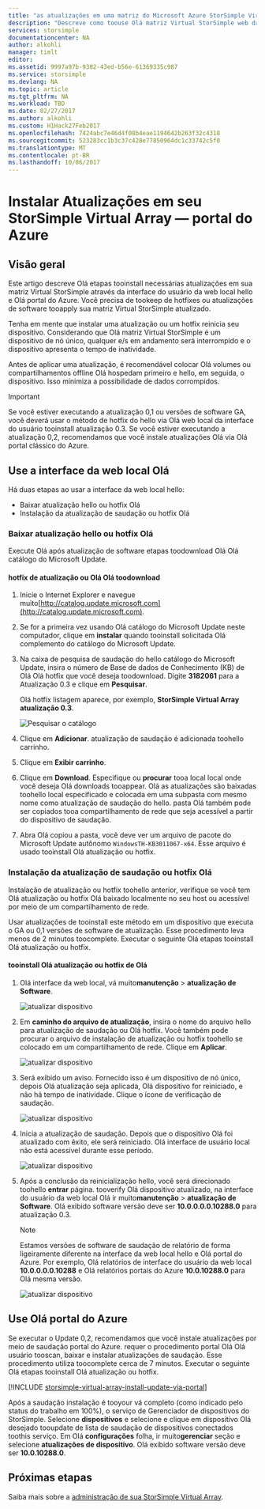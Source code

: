 ```yaml
---
title: "as atualizações em uma matriz do Microsoft Azure StorSimple Virtual aaaInstall | Microsoft Docs"
description: "Descreve como toouse Olá matriz Virtual StorSimple web da interface do usuário tooapply atualizações usando o método de portal e o hotfix hello"
services: storsimple
documentationcenter: NA
author: alkohli
manager: timlt
editor: 
ms.assetid: 9997a97b-9382-43ed-b56e-61369335c987
ms.service: storsimple
ms.devlang: NA
ms.topic: article
ms.tgt_pltfrm: NA
ms.workload: TBD
ms.date: 02/27/2017
ms.author: alkohli
ms.custom: H1Hack27Feb2017
ms.openlocfilehash: 7424abc7e46d4f08b4eae1194642b263f32c4318
ms.sourcegitcommit: 523283cc1b3c37c428e77850964dc1c33742c5f0
ms.translationtype: MT
ms.contentlocale: pt-BR
ms.lasthandoff: 10/06/2017
---
```

# <a name="install-updates-on-your-storsimple-virtual-array---azure-portal"></a>Instalar Atualizações em seu StorSimple Virtual Array — portal do Azure

## <a name="overview"></a>Visão geral

Este artigo descreve Olá etapas tooinstall necessárias atualizações em sua matriz Virtual StorSimple através da interface do usuário da web local hello e Olá portal do Azure. Você precisa de tookeep de hotfixes ou atualizações de software tooapply sua matriz Virtual StorSimple atualizado. 

Tenha em mente que instalar uma atualização ou um hotfix reinicia seu dispositivo. Considerando que Olá matriz Virtual StorSimple é um dispositivo de nó único, qualquer e/s em andamento será interrompido e o dispositivo apresenta o tempo de inatividade. 

Antes de aplicar uma atualização, é recomendável colocar Olá volumes ou compartilhamentos offline Olá hospedam primeiro e hello, em seguida, o dispositivo. Isso minimiza a possibilidade de dados corrompidos.

> [!IMPORTANT]
> Se você estiver executando a atualização 0,1 ou versões de software GA, você deverá usar o método de hotfix do hello via Olá web local da interface do usuário tooinstall atualização 0.3. Se você estiver executando a atualização 0,2, recomendamos que você instale atualizações Olá via Olá portal clássico do Azure.
 

## <a name="use-hello-local-web-ui"></a>Use a interface da web local Olá

Há duas etapas ao usar a interface da web local hello:

* Baixar atualização hello ou hotfix Olá
* Instalação da atualização de saudação ou hotfix Olá

### <a name="download-hello-update-or-hello-hotfix"></a>Baixar atualização hello ou hotfix Olá

Execute Olá após atualização de software etapas toodownload Olá Olá catálogo do Microsoft Update.

#### <a name="toodownload-hello-update-or-hello-hotfix"></a>hotfix de atualização ou Olá Olá toodownload

1. Inicie o Internet Explorer e navegue muito[http://catalog.update.microsoft.com](http://catalog.update.microsoft.com).

2. Se for a primeira vez usando Olá catálogo do Microsoft Update neste computador, clique em **instalar** quando tooinstall solicitada Olá complemento do catálogo do Microsoft Update.

3. Na caixa de pesquisa de saudação do hello catálogo do Microsoft Update, insira o número de Base de dados de Conhecimento (KB) de Olá Olá hotfix que você deseja toodownload. Digite **3182061** para a Atualização 0.3 e clique em **Pesquisar**.
   
    Olá hotfix listagem aparece, por exemplo, **StorSimple Virtual Array atualização 0.3**.
   
    ![Pesquisar o catálogo](./media/storsimple-virtual-array-install-update/download1.png)

4. Clique em **Adicionar**. atualização de saudação é adicionada toohello carrinho.

5. Clique em **Exibir carrinho**.

6. Clique em **Download**. Especifique ou **procurar** tooa local local onde você deseja Olá downloads tooappear. Olá as atualizações são baixadas toohello local especificado e colocada em uma subpasta com mesmo nome como atualização de saudação do hello. pasta Olá também pode ser copiados tooa compartilhamento de rede que seja acessível a partir do dispositivo de saudação.

7. Abra Olá copiou a pasta, você deve ver um arquivo de pacote do Microsoft Update autônomo `WindowsTH-KB3011067-x64`. Esse arquivo é usado tooinstall Olá atualização ou hotfix.

### <a name="install-hello-update-or-hello-hotfix"></a>Instalação da atualização de saudação ou hotfix Olá

Instalação de atualização ou hotfix toohello anterior, verifique se você tem Olá atualização ou hotfix Olá baixado localmente no seu host ou acessível por meio de um compartilhamento de rede. 

Usar atualizações de tooinstall este método em um dispositivo que executa o GA ou 0,1 versões de software de atualização. Esse procedimento leva menos de 2 minutos toocomplete. Executar o seguinte Olá etapas tooinstall Olá atualização ou hotfix.

#### <a name="tooinstall-hello-update-or-hello-hotfix"></a>tooinstall Olá atualização ou hotfix de Olá

1. Olá interface da web local, vá muito**manutenção** > **atualização de Software**.
   
    ![atualizar dispositivo](./media/storsimple-virtual-array-install-update/update1m.png)

2. Em **caminho do arquivo de atualização**, insira o nome do arquivo hello para atualização de saudação ou Olá hotfix. Você também pode procurar o arquivo de instalação de atualização ou hotfix toohello se colocado em um compartilhamento de rede. Clique em **Aplicar**.
   
    ![atualizar dispositivo](./media/storsimple-virtual-array-install-update/update2m.png)

3. Será exibido um aviso. Fornecido isso é um dispositivo de nó único, depois Olá atualização seja aplicada, Olá dispositivo for reiniciado, e não há tempo de inatividade. Clique o ícone de verificação de saudação.
   
   ![atualizar dispositivo](./media/storsimple-virtual-array-install-update/update3m.png)

4. Inicia a atualização de saudação. Depois que o dispositivo Olá foi atualizado com êxito, ele será reiniciado. Olá interface de usuário local não está acessível durante esse período.
   
    ![atualizar dispositivo](./media/storsimple-virtual-array-install-update/update5m.png)

5. Após a conclusão da reinicialização hello, você será direcionado toohello **entrar** página. tooverify Olá dispositivo atualizado, na interface do usuário da web local Olá ir muito**manutenção** > **atualização de Software**. Olá exibido software versão deve ser **10.0.0.0.0.10288.0** para atualização 0.3.
   
   > [!NOTE]
   > Estamos versões de software de saudação de relatório de forma ligeiramente diferente na interface da web local hello e Olá portal do Azure. Por exemplo, Olá relatórios de interface do usuário da web local **10.0.0.0.0.10288** e Olá relatórios portais do Azure **10.0.10288.0** para Olá mesma versão.
   
    ![atualizar dispositivo](./media/storsimple-virtual-array-install-update/update6m.png)

## <a name="use-hello-azure-portal"></a>Use Olá portal do Azure

Se executar o Update 0,2, recomendamos que você instale atualizações por meio de saudação portal do Azure. requer o procedimento portal Olá Olá usuário tooscan, baixar e instalar atualizações de saudação. Esse procedimento utiliza toocomplete cerca de 7 minutos. Executar o seguinte Olá etapas tooinstall Olá atualização ou hotfix.

[!INCLUDE [storsimple-virtual-array-install-update-via-portal](../../includes/storsimple-virtual-array-install-update-via-portal.md)]

Após a saudação instalação é tooyour vá completo (como indicado pelo status do trabalho em 100%), o serviço de Gerenciador de dispositivos do StorSimple. Selecione **dispositivos** e selecione e clique em dispositivo Olá desejado tooupdate de lista de saudação de dispositivos conectados toothis serviço. Em Olá **configurações** folha, ir muito**gerenciar** seção e selecione **atualizações de dispositivo**. Olá exibido software versão deve ser **10.0.10288.0**.


## <a name="next-steps"></a>Próximas etapas

Saiba mais sobre a [administração de sua StorSimple Virtual Array](storsimple-ova-web-ui-admin.md).

